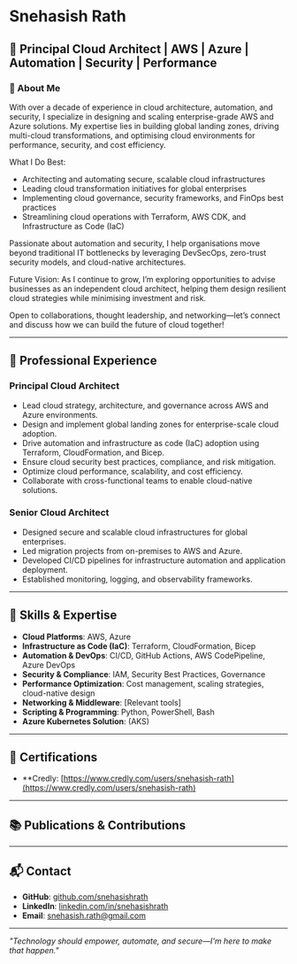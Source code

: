 # Snehasish Rath

## 🚀 Principal Cloud Architect | AWS | Azure | Automation | Security | Performance

### 📌 About Me
With over a decade of experience in cloud architecture, automation, and security, I specialize in designing and scaling enterprise-grade AWS and Azure solutions. My expertise lies in building global landing zones, driving multi-cloud transformations, and optimising cloud environments for performance, security, and cost efficiency.

What I Do Best:
- Architecting and automating secure, scalable cloud infrastructures
- Leading cloud transformation initiatives for global enterprises
- Implementing cloud governance, security frameworks, and FinOps best practices
- Streamlining cloud operations with Terraform, AWS CDK, and Infrastructure as Code (IaC)

Passionate about automation and security, I help organisations move beyond traditional IT bottlenecks by leveraging DevSecOps, zero-trust security models, and cloud-native architectures.

Future Vision:
As I continue to grow, I’m exploring opportunities to advise businesses as an independent cloud architect, helping them design resilient cloud strategies while minimising investment and risk.

Open to collaborations, thought leadership, and networking—let’s connect and discuss how we can build the future of cloud together!

---

## 💼 Professional Experience

### Principal Cloud Architect
- Lead cloud strategy, architecture, and governance across AWS and Azure environments.
- Design and implement global landing zones for enterprise-scale cloud adoption.
- Drive automation and infrastructure as code (IaC) adoption using Terraform, CloudFormation, and Bicep.
- Ensure cloud security best practices, compliance, and risk mitigation.
- Optimize cloud performance, scalability, and cost efficiency.
- Collaborate with cross-functional teams to enable cloud-native solutions.

### Senior Cloud Architect
- Designed secure and scalable cloud infrastructures for global enterprises.
- Led migration projects from on-premises to AWS and Azure.
- Developed CI/CD pipelines for infrastructure automation and application deployment.
- Established monitoring, logging, and observability frameworks.

---

## 🎯 Skills & Expertise
- **Cloud Platforms**: AWS, Azure
- **Infrastructure as Code (IaC)**: Terraform, CloudFormation, Bicep
- **Automation & DevOps**: CI/CD, GitHub Actions, AWS CodePipeline, Azure DevOps
- **Security & Compliance**: IAM, Security Best Practices, Governance
- **Performance Optimization**: Cost management, scaling strategies, cloud-native design
- **Networking & Middleware**: [Relevant tools]
- **Scripting & Programming**: Python, PowerShell, Bash
- **Azure Kubernetes Solution**: (AKS)

---

## 📜 Certifications
- **Credly: [https://www.credly.com/users/snehasish-rath](https://www.credly.com/users/snehasish-rath)

---

## 📚 Publications & Contributions

---

## 📬 Contact
- **GitHub**: [github.com/snehasishrath](https://github.com/snehasishrath/profile)
- **LinkedIn**: [linkedin.com/in/snehasishrath](https://www.linkedin.com/in/snehasishrath/)
- **Email**: [snehasish.rath@gmail.com](mailto:snehasish.rath@gmail.com)

---

_"Technology should empower, automate, and secure—I'm here to make that happen."_
